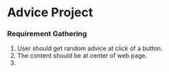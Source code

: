 # Advice Project

### Requirement Gathering 

1. User should get random advice at click of a button. 
2. The content should be at center of web page.
3. 




